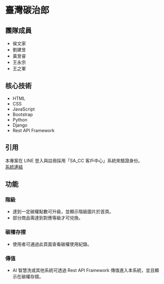 # 臺灣碳治郎

## 團隊成員
- 侯文家
- 劉建昱
- 黃昱睿
- 王永宗
- 王之軍

## 核心技術
- HTML
- CSS
- JavaScript
- Bootstrap
- Python
- Django
- Rest API Framework

## 引用
本專案在 LINE 登入與註冊採用「SA_CC 客戶中心」系統來驗證身份。  
[系統連結](https://github.com/hank1224/SA_ClientCenter)

## 功能

### 階級
- 達到一定碳權點數可升級，並顯示階級圖片於首頁。
- 部分商品需達到對應等級才可兌換。

### 碳權存摺
- 使用者可通過此頁面查看碳權使用紀錄。

### 傳值
- AI 智慧洗或其他系統可透過 Rest API Framework 傳值進入本系統，並且顯示在碳權存摺。
